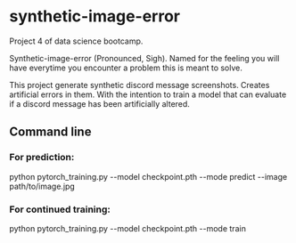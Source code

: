 # synthetic-image-error
Project 4 of data science bootcamp. 

Synthetic-image-error (Pronounced, Sigh). Named for the feeling you will have everytime you encounter a problem this is meant to solve. 

This project generate synthetic discord message screenshots. Creates artificial errors in them. With the intention to train a model that can evaluate if a discord message has been artificially altered.

## Command line
### For prediction:
python pytorch_training.py --model checkpoint.pth --mode predict --image path/to/image.jpg

### For continued training:
python pytorch_training.py --model checkpoint.pth --mode train